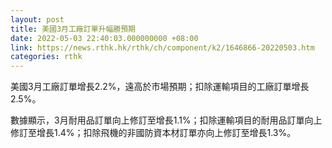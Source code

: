 ```yaml
---
layout: post
title: 美國3月工廠訂單升幅勝預期
date: 2022-05-03 22:40:03.000000000 +08:00
link: https://news.rthk.hk/rthk/ch/component/k2/1646866-20220503.htm
categories: rthk
---
```


美國3月工廠訂單增長2.2%，遠高於市場預期；扣除運輸項目的工廠訂單增長2.5%。

數據顯示，3月耐用品訂單向上修訂至增長1.1%；扣除運輸項目的耐用品訂單向上修訂至增長1.4%；扣除飛機的非國防資本材訂單亦向上修訂至增長1.3%。
